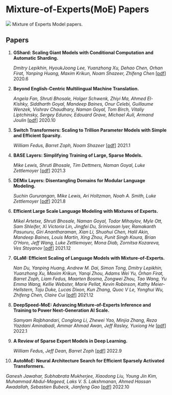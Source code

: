 # Mixture-of-Experts(MoE) Papers
![](https://img.shields.io/github/last-commit/Timothyxxx/RetrivalLMPapers?color=green)
Mixture of Experts Model papers.

## Papers

1. **GShard: Scaling Giant Models with Conditional Computation and Automatic Sharding.** 

   *Dmitry Lepikhin, HyoukJoong Lee, Yuanzhong Xu, Dehao Chen, Orhan Firat, Yanping Huang, Maxim Krikun, Noam Shazeer, Zhifeng Chen*  [[pdf](https://arxiv.org/abs/2006.16668)] 2020.6

2. **Beyond English-Centric Multilingual Machine Translation.** 

   *Angela Fan, Shruti Bhosale, Holger Schwenk, Zhiyi Ma, Ahmed El-Kishky, Siddharth Goyal, Mandeep Baines, Onur Celebi, Guillaume Wenzek, Vishrav Chaudhary, Naman Goyal, Tom Birch, Vitaliy Liptchinsky, Sergey Edunov, Edouard Grave, Michael Auli, Armand Joulin*  [[pdf](https://arxiv.org/abs/2010.11125)] 2020.10

3. **Switch Transformers: Scaling to Trillion Parameter Models with Simple and Efficient Sparsity.** 

   *William Fedus, Barret Zoph, Noam Shazeer*  [[pdf](https://arxiv.org/abs/2101.03961)] 2021.1

4. **BASE Layers: Simplifying Training of Large, Sparse Models.** 

   *Mike Lewis, Shruti Bhosale, Tim Dettmers, Naman Goyal, Luke Zettlemoyer*  [[pdf](https://arxiv.org/abs/2103.16716)] 2021.3
   
5. **DEMix Layers: Disentangling Domains for Modular Language Modeling.** 

   *Suchin Gururangan, Mike Lewis, Ari Holtzman, Noah A. Smith, Luke Zettlemoyer*  [[pdf](https://arxiv.org/abs/2108.05036)] 2021.8

6. **Efficient Large Scale Language Modeling with Mixtures of Experts.** 

   *Mikel Artetxe, Shruti Bhosale, Naman Goyal, Todor Mihaylov, Myle Ott, Sam Shleifer, Xi Victoria Lin, Jingfei Du, Srinivasan Iyer, Ramakanth Pasunuru, Giri Anantharaman, Xian Li, Shuohui Chen, Halil Akin, Mandeep Baines, Louis Martin, Xing Zhou, Punit Singh Koura, Brian O'Horo, Jeff Wang, Luke Zettlemoyer, Mona Diab, Zornitsa Kozareva, Ves Stoyanov*  [[pdf](https://arxiv.org/abs/2112.10684)] 2021.12

7. **GLaM: Efficient Scaling of Language Models with Mixture-of-Experts.** 

   *Nan Du, Yanping Huang, Andrew M. Dai, Simon Tong, Dmitry Lepikhin, Yuanzhong Xu, Maxim Krikun, Yanqi Zhou, Adams Wei Yu, Orhan Firat, Barret Zoph, Liam Fedus, Maarten Bosma, Zongwei Zhou, Tao Wang, Yu Emma Wang, Kellie Webster, Marie Pellat, Kevin Robinson, Kathy Meier-Hellstern, Toju Duke, Lucas Dixon, Kun Zhang, Quoc V Le, Yonghui Wu, Zhifeng Chen, Claire Cui*  [[pdf](https://arxiv.org/abs/2112.06905)] 2021.12
   
8. **DeepSpeed-MoE: Advancing Mixture-of-Experts Inference and Training to Power Next-Generation AI Scale.** 

   *Samyam Rajbhandari, Conglong Li, Zhewei Yao, Minjia Zhang, Reza Yazdani Aminabadi, Ammar Ahmad Awan, Jeff Rasley, Yuxiong He*  [[pdf](https://arxiv.org/abs/2201.05596)] 2022.1
   
9. **A Review of Sparse Expert Models in Deep Learning.** 

   *William Fedus, Jeff Dean, Barret Zoph*  [[pdf](https://arxiv.org/abs/2209.01667)] 2022.9

10. **AutoMoE: Neural Architecture Search for Efficient Sparsely Activated Transformers.** 

   *Ganesh Jawahar, Subhabrata Mukherjee, Xiaodong Liu, Young Jin Kim, Muhammad Abdul-Mageed, Laks V. S. Lakshmanan, Ahmed Hassan Awadallah, Sebastien Bubeck, Jianfeng Gao*  [[pdf](https://arxiv.org/abs/2210.07535)] 2022.10
